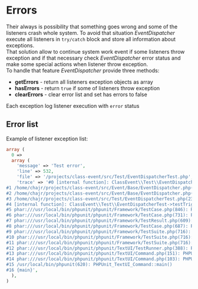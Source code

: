 # Errors
Their always is possibility that something goes wrong and some of the listeners
crash whole system. To avoid that situation _EventDispatcher_ execute all listeners
in `try/catch` block and store all information about exceptions.  
That solution allow to continue system work event if some listeners throw exception
and if that necessary check _EventDispatcher_ error status and make some special
actions when listener throw exception.  
To handle that feature _EventDispatcher_ provide three methods:

* **getErrors** - return all listeners exception objects as array
* **hasErrors** - return `true` if some of listeners throw exception
* **clearErrors** - clear error list and set has errors to false

Each exception log listener execution with `error` status

## Error list
Example of listener exception list:

```php
array (
  0 => 
  array (
    'message' => 'Test error',
    'line' => 532,
    'file' => '/projects/class-event/src/Test/EventDispatcherTest.php',
    'trace' => '#0 [internal function]: ClassEvent\\Test\\EventDispatcherTest::triggerError(Array, Object(ClassEvent\\Event\\BaseEvent))
#1 /home/chajr/projects/class-event/src/Event/Base/EventDispatcher.php(203): call_user_func_array(\'ClassEvent\\\\Test...\', Array)
#2 /home/chajr/projects/class-event/src/Event/Base/EventDispatcher.php(154): ClassEvent\\Event\\Base\\EventDispatcher->_callFunction(\'ClassEvent\\\\Test...\', Array, Object(ClassEvent\\Event\\BaseEvent))
#3 /home/chajr/projects/class-event/src/Test/EventDispatcherTest.php(234): ClassEvent\\Event\\Base\\EventDispatcher->triggerEvent(\'test_event\')
#4 [internal function]: ClassEvent\\Test\\EventDispatcherTest->testTriggerEventWithError()
#5 phar:///usr/local/bin/phpunit/phpunit/Framework/TestCase.php(846): ReflectionMethod->invokeArgs(Object(ClassEvent\\Test\\EventDispatcherTest), Array)
#6 phar:///usr/local/bin/phpunit/phpunit/Framework/TestCase.php(731): PHPUnit_Framework_TestCase->runTest()
#7 phar:///usr/local/bin/phpunit/phpunit/Framework/TestResult.php(609): PHPUnit_Framework_TestCase->runBare()
#8 phar:///usr/local/bin/phpunit/phpunit/Framework/TestCase.php(687): PHPUnit_Framework_TestResult->run(Object(ClassEvent\\Test\\EventDispatcherTest))
#9 phar:///usr/local/bin/phpunit/phpunit/Framework/TestSuite.php(716): PHPUnit_Framework_TestCase->run(Object(PHPUnit_Framework_TestResult))
#10 phar:///usr/local/bin/phpunit/phpunit/Framework/TestSuite.php(716): PHPUnit_Framework_TestSuite->run(Object(PHPUnit_Framework_TestResult))
#11 phar:///usr/local/bin/phpunit/phpunit/Framework/TestSuite.php(716): PHPUnit_Framework_TestSuite->run(Object(PHPUnit_Framework_TestResult))
#12 phar:///usr/local/bin/phpunit/phpunit/TextUI/TestRunner.php(388): PHPUnit_Framework_TestSuite->run(Object(PHPUnit_Framework_TestResult))
#13 phar:///usr/local/bin/phpunit/phpunit/TextUI/Command.php(151): PHPUnit_TextUI_TestRunner->doRun(Object(PHPUnit_Framework_TestSuite), Array)
#14 phar:///usr/local/bin/phpunit/phpunit/TextUI/Command.php(103): PHPUnit_TextUI_Command->run(Array, true)
#15 /usr/local/bin/phpunit(620): PHPUnit_TextUI_Command::main()
#16 {main}',
  ),
)
```
